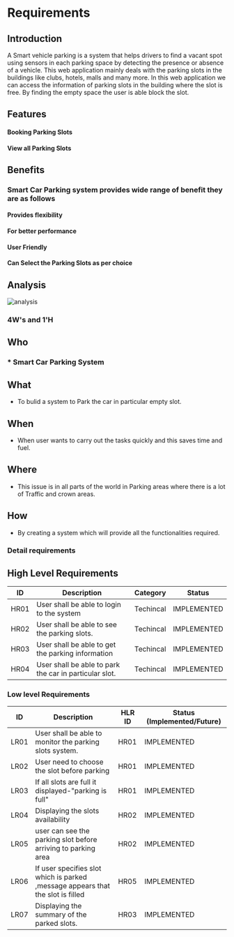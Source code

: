 # Requirements
## Introduction
  A Smart vehicle parking is a system that helps drivers to find a vacant spot using sensors in each parking space by detecting the presence or absence of a vehicle.
This web application mainly deals with the parking slots in the buildings like clubs, hotels, malls and many more.
In this web application we can access the information of parking slots in the building where the slot is free. By finding the empty space the user is able block the slot.



## Features
#### Booking Parking Slots
#### View all Parking Slots
## Benefits
### Smart Car Parking system provides wide range of benefit they are as follows
#### Provides flexibility
#### For better performance
#### User Friendly
#### Can Select the Parking Slots as per choice


## Analysis

   ![analysis](https://user-images.githubusercontent.com/94896509/164496923-10a64777-1bcd-4cb3-a435-6856ae810731.jpg)


### 4W&#39;s and 1&#39;H

## Who
### * Smart Car Parking System

## What
*   To bulid a system to Park the car in particular empty slot.
## When
*   When user wants to carry out the tasks quickly and this saves time and fuel.

## Where
*   This issue is in all parts of the world in Parking areas where there is a lot of Traffic and crown areas.

## How
*   By creating a system which will provide all the functionalities required.

### Detail requirements

## High Level Requirements 
| ID | Description | Category | Status | 
| ----- | ----- | ------- | ---------|
| HR01 | User shall be able to login to the system| Techincal | IMPLEMENTED | 
| HR02 | User shall be able to see the parking slots. | Techincal | IMPLEMENTED |
| HR03 | User shall be able to get the parking information | Techincal | IMPLEMENTED |
| HR04 | User shall be able to park the car in particular slot.| Techincal | IMPLEMENTED |


### Low level Requirements
 
| ID | Description | HLR ID | Status (Implemented/Future) |
| ------ | --------- | ------ | ----- |
|LR01|User shall be able to monitor the parking slots system. |HR01|IMPLEMENTED|
|LR02|User need to choose the slot before parking |HR01|IMPLEMENTED|
|LR03| If all slots are full it  displayed-"parking is full" | HR01 | IMPLEMENTED |
|LR04 |Displaying the slots availability  | HR02 | IMPLEMENTED |
|LR05| user can see the parking slot before arriving to parking area| HR02|IMPLEMENTED|
|LR06 |If user specifies slot  which  is parked ,message appears that the slot is filled  | HR05 | IMPLEMENTED |
|LR07 |Displaying the summary of the parked slots.  | HR03 |IMPLEMENTED|
<!--
Refernces Have refered google for some part of coding and information
-->
